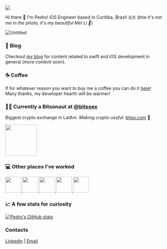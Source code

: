 ![](https://komarev.com/ghpvc/?username=your-github-username&color=brightgreen)

Hi there :wave: I'm Pedro! iOS Engineer based in Curitiba, Brazil 🇧🇷 (*btw it's not me in the photo, it's my beautiful Mei Li 🐶*)

![Untitled](https://user-images.githubusercontent.com/6202579/182296569-d7c77966-ccbd-4f52-88f3-b130b6505e8b.png)

### :memo: Blog 

Checkout [my blog](https://pedro-nadolny.github.io/)  for content related to swift and iOS development in general (*more content soon*).

### :coffee: Coffee 

If for whatever reason you want to buy me a coffee you can do it [here](https://www.buymeacoffee.com/pedronadolny)! Many thanks, my developer hearth will be warmer! 

### :astronaut: Currently a Bitsonaut at [@bitsoex](https://github.com/bitsoex) 
Biggest crypto exchange in LatAm. *Making crypto useful*. [bitso.com](https://bitso.com/) 💪

<a href="https://apps.apple.com/br/app/bitso-%C3%A9-f%C3%A1cil-comprar-bitcoin/id1292836438">
  <img width="100px" src="https://user-images.githubusercontent.com/6202579/182296114-5cce7b11-5f75-4160-a5a0-c811d6fbe77b.png">
</a>

### :computer: Other places I've worked
<span>
  <a href="https://apps.apple.com/br/app/mercado-livre-compras-online/id463624852">
    <img width="50px" src="https://user-images.githubusercontent.com/6202579/182292286-2034a967-22bd-498b-b08f-a7fa8ab685e4.png">
  </a>
  <a href="https://apps.apple.com/br/app/picpay-conta-pix-e-cart%C3%A3o/id561524792">
    <img width="50px" src="https://user-images.githubusercontent.com/6202579/182293548-78de5eaa-b0eb-41e2-b740-2789f6b5b7c9.png">
  </a>
  <a href="https://apps.apple.com/br/app/picpay-conta-pix-e-cart%C3%A3o/id561524792">
    <img width="50px" src="https://user-images.githubusercontent.com/6202579/182294233-19702cc4-07a2-4a6c-94ce-08ab8d1ede04.png">
  </a>
  <a href="https://apps.apple.com/br/app/banco-next-conta-e-cart%C3%A3o/id1133682678">
    <img width="50px" src="https://user-images.githubusercontent.com/6202579/182293260-9f7002f8-28da-4b38-b4ea-bd4bd4886d48.png">
  </a>
  <a href="https://apps.apple.com/us/app/sandbox-staffing-clients/id1491515823">
    <img width="50px" src="https://user-images.githubusercontent.com/6202579/182292971-963fb065-82db-4fc9-a824-6d28081002bd.png">
  </a>
</span>

### 📈 A few stats for curiosity
[![Pedro's GitHub stats](https://github-readme-stats.vercel.app/api?username=pedro-nadolny&count_private=true&theme=radical)](https://github.com/anuraghazra/github-readme-stats)

### Contacts
[Linkedin](https://www.linkedin.com/in/pedronadolny/) | [Email](mailto://pedro.nadolny@gmail.com)
